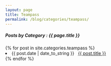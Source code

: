 ```yaml
---
layout: page
title: Teampass
permalink: /blog/categories/teampass/
---
```


<h5> Posts by Category : {{ page.title }} </h5>

<div class="card">
{% for post in site.categories.teampass %}
 <li class="category-posts"><span>{{ post.date | date_to_string }}</span> &nbsp; <a href="{{ post.url }}">{{ post.title }}</a></li>
{% endfor %}
</div>